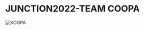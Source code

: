 # JUNCTION2022-TEAM COOPA
![KOOPA](https://github.com/KOOPA-JUNCTION/.github/blob/main/images/cover.jpg)
<div align=center>

</div>

